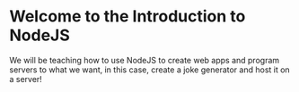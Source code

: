# Welcome to the Introduction to NodeJS

We will be teaching how to use NodeJS to create web apps and program servers
to what we want, in this case, create a joke generator and host it on a server!
